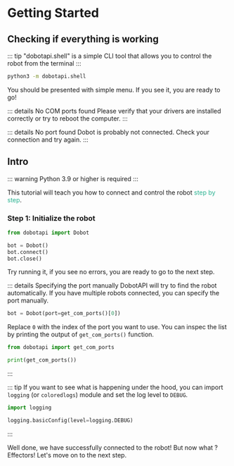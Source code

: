 # Getting Started

## Checking if everything is working

::: tip
"dobotapi.shell" is a simple CLI tool that allows you to control the robot from the terminal
:::

```bash
python3 -m dobotapi.shell
```

You should be presented with simple menu. If you see it, you are ready to go!

::: details No COM ports found
Please verify that your drivers are installed correctly or try to reboot the computer.
:::

::: details No port found
Dobot is probably not connected. Check your connection and try again.
:::

## Intro

::: warning
Python 3.9 or higher is required
:::

This tutorial will teach you how to connect and control the robot <span style="color: #2cb392">step by step</span>.

### Step 1: Initialize the robot

```python
from dobotapi import Dobot

bot = Dobot()
bot.connect()
bot.close()
```

Try running it, if you see no errors, you are ready to go to the next step.

::: details Specifying the port manually
DobotAPI will try to find the robot automatically. If you have multiple robots connected, you can specify the port manually.

```python
bot = Dobot(port=get_com_ports()[0])
```

Replace `0` with the index of the port you want to use.
You can inspec the list by printing the output of `get_com_ports()` function.

```python
from dobotapi import get_com_ports

print(get_com_ports())
```

:::

::: tip
If you want to see what is happening under the hood, you can import `logging` (or `coloredlogs`) module and set the log level to `DEBUG`.

```python
import logging

logging.basicConfig(level=logging.DEBUG)
```

:::

Well done, we have successfully connected to the robot! But now what ? Effectors! Let's move on to the next step.

